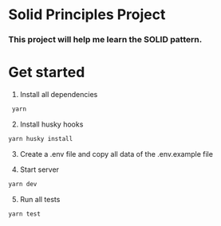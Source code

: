 # Solid Principles Project

### This project will help me learn the SOLID pattern.

# Get started

1. Install all dependencies
```bash
 yarn
 ```

 2. Install husky hooks
 ```bash
yarn husky install
 ```

 3. Create a .env file and copy all data of the .env.example file

 4. Start server
 ```bash
 yarn dev
 ```

 5. Run all tests
 ```bash
 yarn test
 ```
